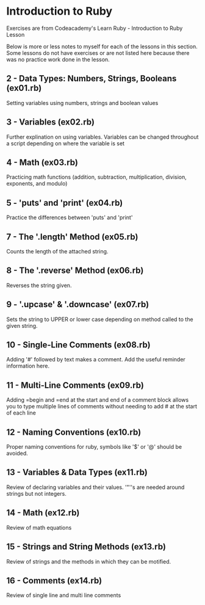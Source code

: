 # Introduction to Ruby
Exercises are from Codeacademy's Learn Ruby - Introduction to Ruby Lesson

Below is more or less notes to myself for each of the lessons in this section.  Some lessons do not have exercises or are not listed here because there was no practice work done in the lesson.

## 2 - Data Types: Numbers, Strings, Booleans (ex01.rb)
Setting variables using numbers, strings and boolean values

## 3 - Variables (ex02.rb)
Further explination on using variables.  Variables can be changed throughout a script depending on where the variable is set

## 4 - Math (ex03.rb)
Practicing math functions (addition, subtraction, multiplication, division, exponents, and modulo)

## 5 - 'puts' and 'print' (ex04.rb)
Practice the differences between 'puts' and 'print'

## 7 - The '.length' Method (ex05.rb)
Counts the length of the attached string.

## 8 - The '.reverse' Method (ex06.rb)
Reverses the string given.

## 9 - '.upcase' & '.downcase' (ex07.rb)
Sets the string to UPPER or lower case depending on method called to the given string.

## 10 - Single-Line Comments (ex08.rb)
Adding '#' followed by text makes a comment.  Add the useful reminder information here.

## 11 - Multi-Line Comments (ex09.rb)
Adding =begin and =end at the start and end of a comment block allows you to type multiple lines of comments without needing to add # at the start of each line

## 12 - Naming Conventions (ex10.rb)
Proper naming conventions for ruby, symbols like '$' or '@' should be avoided.

## 13 - Variables & Data Types (ex11.rb)
Review of declaring variables and their values.  '"''s are needed around strings but not integers.

## 14 - Math (ex12.rb)
Review of math equations

## 15 - Strings and String Methods (ex13.rb)
Review of strings and the methods in which they can be motified.

## 16 - Comments (ex14.rb)
Review of single line and multi line comments